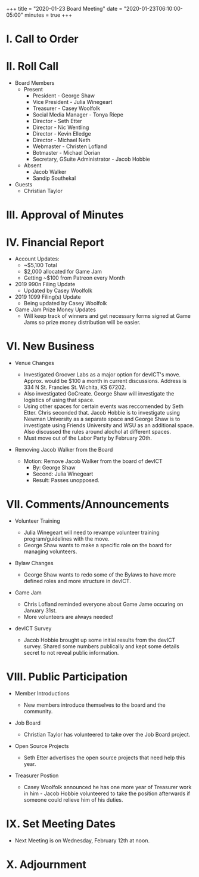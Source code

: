 +++
title = "2020-01-23 Board Meeting"
date = "2020-01-23T06:10:00-05:00"
minutes = true
+++

# I. Call to Order

# II. Roll Call

- Board Members
  - Present
    - President - George Shaw
    - Vice President - Julia Winegeart
    - Treasurer - Casey Woolfolk
    - Social Media Manager - Tonya Riepe
    - Director - Seth Etter
    - Director - Nic Wentling
    - Director - Kevin Elledge
    - Director - Michael Neth
    - Webmaster - Christen Lofland
    - Botmaster - Michael Dorian
    - Secretary, GSuite Administrator - Jacob Hobbie
  - Absent
    - Jacob Walker
    - Sandip Southekal
- Guests
  - Christian Taylor

# III. Approval of Minutes

<!--
- Motion: I move to accept the minutes from our prior meeting as presented.
  - By: George Shaw
  - Second:
  - Result: Passes unopposed.
-->

# IV. Financial Report

- Account Updates:
  - ~\$5,100 Total
  - \$2,000 allocated for Game Jam
  - Getting ~\$100 from Patreon every Month
- 2019 990n Filing Update
  - Updated by Casey Woolfolk
- 2019 1099 Filing(s) Update
  - Being updated by Casey Woolfolk
- Game Jam Prize Money Updates
  - Will keep track of winners and get necessary forms signed at Game Jams so prize money distribution will be easier.

# VI. New Business

- Venue Changes

  - Investigated Groover Labs as a major option for devICT's move. Approx. would be \$100 a month in current discussions. Address is 334 N St. Francies St. Wichita, KS 67202.
  - Also investigated GoCreate. George Shaw will investigate the logistics of using that space.
  - Using other spaces for certain events was reccomended by Seth Etter. Chris seconded that. Jacob Hobbie is to investigate using Newman University as a separate space and George Shaw is to investigate using Friends University and WSU as an additional space. Also discussed the rules around alochol at different spaces.
  - Must move out of the Labor Party by February 20th.

- Removing Jacob Walker from the Board

  - Motion: Remove Jacob Walker from the board of devICT
    - By: George Shaw
    - Second: Julia Winegeart
    - Result: Passes unopposed.

# VII. Comments/Announcements

- Volunteer Training

  - Julia Winegeart will need to revampe volunteer training program/guidelines with the move.
  - George Shaw wants to make a specific role on the board for managing volunteers.

- Bylaw Changes

  - George Shaw wants to redo some of the Bylaws to have more defined roles and more structure in devICT.

- Game Jam

  - Chris Lofland reminded everyone about Game Jame occuring on January 31st.
  - More volunteers are always needed!

- devICT Survey

  - Jacob Hobbie brought up some initial results from the devICT survey. Shared some numbers publically and kept some details secret to not reveal public information.

# VIII. Public Participation

- Member Introductions

  - New members introduce themselves to the board and the community.

- Job Board

  - Christian Taylor has volunteered to take over the Job Board project.

- Open Source Projects

  - Seth Etter advertises the open source projects that need help this year.

- Treasurer Postion

  - Casey Woolfolk announced he has one more year of Treasurer work in him - Jacob Hobbie volunteered to take the position afterwards if someone could relieve him of his duties.

# IX. Set Meeting Dates

- Next Meeting is on Wednesday, February 12th at noon.

# X. Adjournment

<!--
- Motion: I move that
  - By:
  - Second:
  - Result: Passes unopposed
-->
